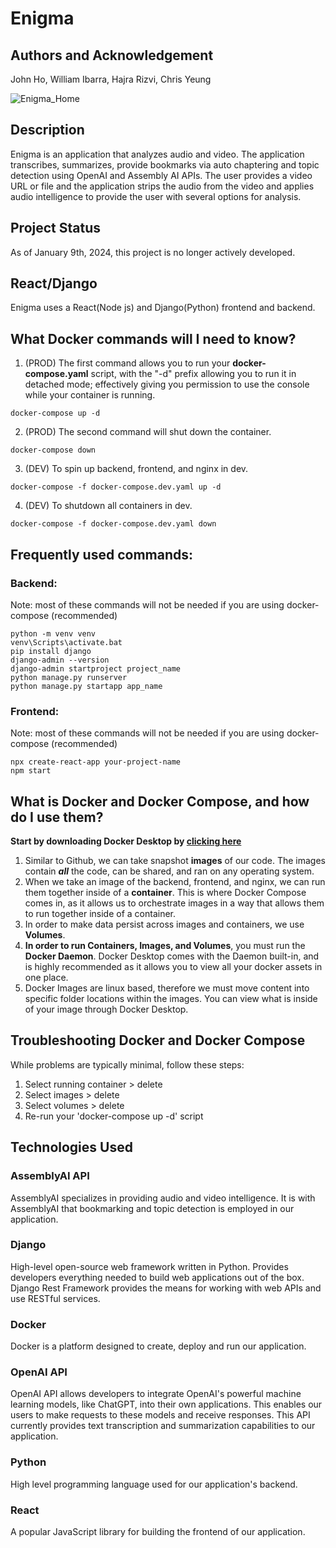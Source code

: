 # Enigma 
## Authors and Acknowledgement
John Ho, William Ibarra, Hajra Rizvi, Chris Yeung

![Enigma_Home](https://github.com/ibarraw/Enigma/assets/84588576/a96313b4-7429-45ce-afad-b554650e927a)

## Description 
Enigma is an application that analyzes audio and video. The application transcribes, summarizes, provide bookmarks via auto chaptering and topic detection using OpenAI and Assembly AI APIs. The user provides a video URL or file and the application strips the audio from the video and applies audio intelligence to provide the user with several options for analysis. 

## Project Status 
As of January 9th, 2024, this project is no longer actively developed.

## React/Django

Enigma uses a React(Node js) and Django(Python) frontend and backend.

## What Docker commands will I need to know?

1. (PROD) The first command allows you to run your **docker-compose.yaml** script, with the "-d" prefix allowing you to run it in detached mode; effectively giving you
   permission to use the console while your container is running.

```
docker-compose up -d
```

2. (PROD) The second command will shut down the container.

```
docker-compose down
```

3. (DEV) To spin up backend, frontend, and nginx in dev.

```
docker-compose -f docker-compose.dev.yaml up -d
```

4. (DEV) To shutdown all containers in dev.

```
docker-compose -f docker-compose.dev.yaml down
```

## Frequently used commands:

### Backend:

Note: most of these commands will not be needed if you are using docker-compose (recommended)

```
python -m venv venv
venv\Scripts\activate.bat
pip install django
django-admin --version
django-admin startproject project_name
python manage.py runserver
python manage.py startapp app_name
```

### Frontend:

Note: most of these commands will not be needed if you are using docker-compose (recommended)

```
npx create-react-app your-project-name
npm start
```

## What is Docker and Docker Compose, and how do I use them?

**Start by downloading Docker Desktop by [clicking here](https://www.docker.com/products/docker-desktop/)**

1. Similar to Github, we can take snapshot **images** of our code. The images contain **_all_** the code, can be shared, and ran on any operating system.
2. When we take an image of the backend, frontend, and nginx, we can run them together inside of a **container**. This is where Docker Compose comes in, as it allows us to orchestrate images in a way that allows them to run together inside of a container.
3. In order to make data persist across images and containers, we use **Volumes**.
4. **In order to run Containers, Images, and Volumes**, you must run the **Docker Daemon**. Docker Desktop comes with the Daemon built-in, and is highly recommended as it allows you to view all your docker assets in one place.
5. Docker Images are linux based, therefore we must move content into specific folder locations within the images. You can view what is inside of your image through Docker Desktop.

## Troubleshooting Docker and Docker Compose

While problems are typically minimal, follow these steps:

1. Select running container > delete
2. Select images > delete
3. Select volumes > delete
4. Re-run your 'docker-compose up -d' script

## Technologies Used 

### AssemblyAI API
AssemblyAI specializes in providing audio and video intelligence. It is with AssemblyAI that bookmarking and topic detection is employed in our application.  

### Django 
High-level open-source web framework written in Python. Provides developers everything needed to build web applications out of the box. Django Rest Framework provides the means for working with web APIs and use RESTful services. 

### Docker
Docker is a platform designed to create, deploy and run our application. 

### OpenAI API
OpenAI API allows developers to integrate OpenAI's powerful machine learning models, like ChatGPT, into their own applications. This enables our users to make requests to these models and receive responses. This API currently provides text transcription and summarization capabilities to our application. 

### Python 
High level programming language used for our application's backend.

### React
A popular JavaScript library for building the frontend of our application. 






